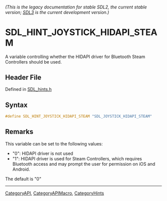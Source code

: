 ###### (This is the legacy documentation for stable SDL2, the current stable version; [SDL3](https://wiki.libsdl.org/SDL3/) is the current development version.)
# SDL_HINT_JOYSTICK_HIDAPI_STEAM

A variable controlling whether the HIDAPI driver for Bluetooth Steam Controllers should be used.

## Header File

Defined in [SDL_hints.h](https://github.com/libsdl-org/SDL/blob/SDL2/include/SDL_hints.h)

## Syntax

```c
#define SDL_HINT_JOYSTICK_HIDAPI_STEAM "SDL_JOYSTICK_HIDAPI_STEAM"
```

## Remarks

This variable can be set to the following values:

- "0": HIDAPI driver is not used
- "1": HIDAPI driver is used for Steam Controllers, which requires
  Bluetooth access and may prompt the user for permission on iOS and
  Android.

The default is "0"

----
[CategoryAPI](CategoryAPI), [CategoryAPIMacro](CategoryAPIMacro), [CategoryHints](CategoryHints)

